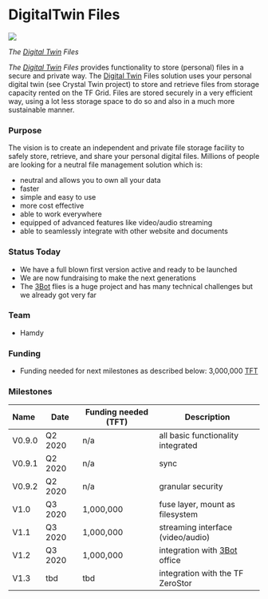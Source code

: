 # DigitalTwin Files

![](threefold__digitalyoufiles.png  )

*The [Digital Twin](threefold__digitaltwin) Files* 

*The [Digital Twin](threefold__digitaltwin) Files* provides functionality to store (personal) files in a secure and private way. The [Digital Twin](threefold__digitaltwin) Files solution uses your personal digital twin (see Crystal Twin project) to store and retrieve files from storage capacity rented on the TF Grid. Files are stored securely in a very efficient way, using a lot less storage space to do so and also in a much more sustainable manner.

### Purpose

The vision is to create an independent and private file storage facility to safely store, retrieve, and share your personal digital files. Millions of people are looking for a neutral file management solution which is: 
- neutral and allows you to own all your data
- faster
- simple and easy to use
- more cost effective
- able to work everywhere 
- equipped of advanced features like video/audio streaming
- able to seamlessly integrate with other website and documents

### Status Today

- We have a full blown first version active and ready to be launched
- We are now fundraising to make the next generations
- The [3Bot](threefold__3bot_def) flies is a huge project and has many technical challenges but we already got very far

### Team

- Hamdy

### Funding

- Funding needed for next milestones as described below: 3,000,000 [TFT](threefold__threefold_token)

### Milestones

| Name         | Date   | Funding needed (TFT) | Description |
|:-------------|--------|--------|-------------|
| V0.9.0 | Q2 2020 | n/a | all basic functionality integrated |
| V0.9.1 | Q2 2020 | n/a | sync |
| V0.9.2 | Q2 2020 | n/a | granular security |
| V1.0 | Q3 2020 | 1,000,000 | fuse layer, mount as filesystem |
| V1.1 | Q3 2020 | 1,000,000 | streaming interface (video/audio) |
| V1.2 | Q3 2020 | 1,000,000 | integration with [3Bot](threefold__3bot_def) office |
| V1.3 |  tbd | tbd | integration with the TF ZeroStor |

